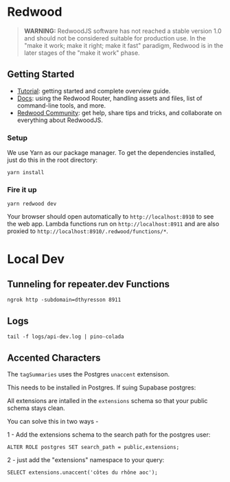 # Redwood

> **WARNING:** RedwoodJS software has not reached a stable version 1.0 and should not be considered suitable for production use. In the "make it work; make it right; make it fast" paradigm, Redwood is in the later stages of the "make it work" phase.

## Getting Started
- [Tutorial](https://redwoodjs.com/tutorial/welcome-to-redwood): getting started and complete overview guide.
- [Docs](https://redwoodjs.com/docs/introduction): using the Redwood Router, handling assets and files, list of command-line tools, and more.
- [Redwood Community](https://community.redwoodjs.com): get help, share tips and tricks, and collaborate on everything about RedwoodJS.

### Setup

We use Yarn as our package manager. To get the dependencies installed, just do this in the root directory:

```terminal
yarn install
```

### Fire it up

```terminal
yarn redwood dev
```

Your browser should open automatically to `http://localhost:8910` to see the web app. Lambda functions run on `http://localhost:8911` and are also proxied to `http://localhost:8910/.redwood/functions/*`.

# Local Dev

## Tunneling for repeater.dev Functions

`ngrok http -subdomain=dthyresson 8911`

## Logs

`tail -f logs/api-dev.log | pino-colada`


## Accented Characters


The `tagSummaries` uses the Postgres `unaccent` extensison.

This needs to be installed in Postgres. If suing Supabase postgres:

All extensions are intalled in the `extensions` schema so that your public schema stays clean.

You can solve this in two ways -

1 - Add the extensions schema to the search path for the postgres user:

`ALTER ROLE postgres SET search_path = public,extensions;`

2 - just add the "extensions" namespace to your query:

`SELECT extensions.unaccent('côtes du rhône aoc');`
